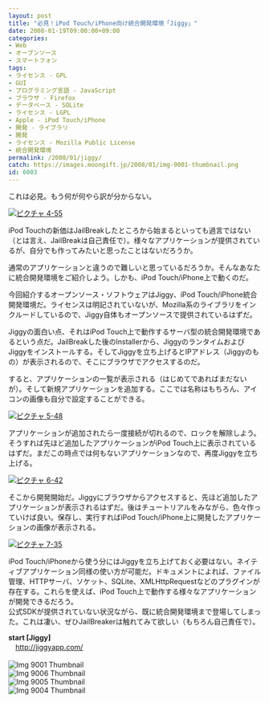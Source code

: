 ```yaml
---
layout: post
title: "必見！iPod Touch/iPhone向け統合開発環境「Jiggy」"
date: 2008-01-19T09:00:00+09:00
categories:
- Web
- オープンソース
- スマートフォン
tags: 
- ライセンス - GPL
- GUI
- プログラミング言語 - JavaScript
- ブラウザ - Firefox
- データベース - SQLite
- ライセンス - LGPL
- Apple - iPod Touch/iPhone
- 開発 - ライブラリ
- 開発
- ライセンス - Mozilla Public License
- 統合開発環境
permalink: /2008/01/jiggy/
catch: https://images.moongift.jp/2008/01/img-9001-thumbnail.png
id: 6003
---
```

これは必見。もう何が何やら訳が分からない。   
  
[![ピクチャ 4-55](https://images.moongift.jp/2008/01/4-55-tm.jpg)](https://images.moongift.jp/2008/01/4-55.png)  
  
iPod Touchの新価はJailBreakしたところから始まるといっても過言ではない（とは言え、JailBreakは自己責任で）。様々なアプリケーションが提供されているが、自分でも作ってみたいと思ったことはないだろうか。   
  
通常のアプリケーションと違うので難しいと思っているだろうか。そんなあなたに統合開発環境をご紹介しよう。しかも、iPod Touch/iPhone上で動くのだ。   
  
今回紹介するオープンソース・ソフトウェアはJiggy、iPod Touch/iPhone統合開発環境だ。ライセンスは明記されていないが、Mozilla系のライブラリをインクルードしているので、Jiggy自体もオープンソースで提供されているはずだ。   
<!--more-->  
Jiggyの面白い点、それはiPod Touch上で動作するサーバ型の統合開発環境であるという点だ。JailBreakした後のInstallerから、JiggyのランタイムおよびJiggyをインストールする。そしてJiggyを立ち上げるとIPアドレス（Jiggyのもの）が表示されるので、そこにブラウザでアクセスするのだ。   
  
すると、アプリケーションの一覧が表示される（はじめてであればまだないが）。そして新規アプリケーションを追加する。ここでは名称はもちろん、アイコンの画像も自分で設定することができる。   
  
[![ピクチャ 5-48](https://images.moongift.jp/2008/01/5-48-tm.jpg)](https://images.moongift.jp/2008/01/5-48.png)  
  
アプリケーションが追加されたら一度接続が切れるので、ロックを解除しよう。そうすれば先ほど追加したアプリケーションがiPod Touch上に表示されているはずだ。まだこの時点では何もないアプリケーションなので、再度Jiggyを立ち上げる。   
  
[![ピクチャ 6-42](https://images.moongift.jp/2008/01/6-42-tm.jpg)](https://images.moongift.jp/2008/01/6-42.png)  
  
そこから開発開始だ。Jiggyにブラウザからアクセスすると、先ほど追加したアプリケーションが表示されるはずだ。後はチュートリアルをみながら、色々作っていけば良い。保存し、実行すればiPod Touch/iPhone上に開発したアプリケーションの画像が表示される。   
  
[![ピクチャ 7-35](https://images.moongift.jp/2008/01/7-35-tm.jpg)](https://images.moongift.jp/2008/01/7-35.png)  
  
iPod Touch/iPhoneから使う分にはJiggyを立ち上げておく必要はない。ネイティブアプリケーション同様の使い方が可能だ。ドキュメントによれば、ファイル管理、HTTPサーバ、ソケット、SQLite、XMLHttpRequestなどのプラグインが存在する。これらを使えば、iPod Touch上で動作する様々なアプリケーションが開発できるだろう。   
公式SDKが提供されていない状況ながら、既に統合開発環境まで登場してしまった。これは凄い、ぜひJailBreakerは触れてみて欲しい（もちろん自己責任で）。   
  
**start [Jiggy]**   
　[http://jiggyapp.com/   
](http://jiggyapp.com/)  
 ![Img 9001 Thumbnail](https://images.moongift.jp/2008/01/img-9001-thumbnail.png)  
 ![Img 9006 Thumbnail](https://images.moongift.jp/2008/01/img-9006-thumbnail.png)  
 ![Img 9005 Thumbnail](https://images.moongift.jp/2008/01/img-9005-thumbnail.png)  
 ![Img 9004 Thumbnail](https://images.moongift.jp/2008/01/img-9004-thumbnail.png)

